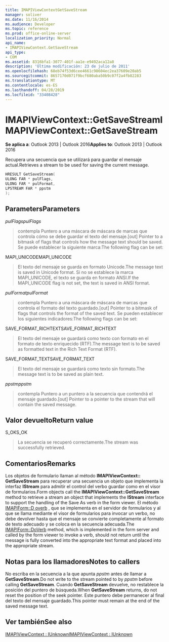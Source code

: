 ```yaml
---
title: IMAPIViewContextGetSaveStream
manager: soliver
ms.date: 11/16/2014
ms.audience: Developer
ms.topic: reference
ms.prod: office-online-server
localization_priority: Normal
api_name:
- IMAPIViewContext.GetSaveStream
api_type:
- COM
ms.assetid: 8316bfa1-3077-401f-aa1e-e9492aca12a8
description: 'Última modificación: 23 de julio de 2011'
ms.openlocfilehash: 68eb74f53d6cee4661c98604ec2ea37609e20ab5
ms.sourcegitcommit: 8657170d071f9bcf680aba50b9c07f2a4fb82283
ms.translationtype: MT
ms.contentlocale: es-ES
ms.lasthandoff: 04/28/2019
ms.locfileid: "33408428"
---
```

# <a name="imapiviewcontextgetsavestream"></a><span data-ttu-id="a0860-103">IMAPIViewContext::GetSaveStream</span><span class="sxs-lookup"><span data-stu-id="a0860-103">IMAPIViewContext::GetSaveStream</span></span>

  
  
<span data-ttu-id="a0860-104">**Se aplica a**: Outlook 2013 | Outlook 2016</span><span class="sxs-lookup"><span data-stu-id="a0860-104">**Applies to**: Outlook 2013 | Outlook 2016</span></span> 
  
<span data-ttu-id="a0860-105">Recupera una secuencia que se utilizará para guardar el mensaje actual.</span><span class="sxs-lookup"><span data-stu-id="a0860-105">Retrieves a stream to be used for saving the current message.</span></span>
  
```cpp
HRESULT GetSaveStream(
ULONG FAR * pulFlags,
ULONG FAR * pulFormat,
LPSTREAM FAR * ppstm
);
```

## <a name="parameters"></a><span data-ttu-id="a0860-106">Parameters</span><span class="sxs-lookup"><span data-stu-id="a0860-106">Parameters</span></span>

 <span data-ttu-id="a0860-107">_pulFlags_</span><span class="sxs-lookup"><span data-stu-id="a0860-107">_pulFlags_</span></span>
  
> <span data-ttu-id="a0860-108">contempla Puntero a una máscara de máscara de marcas que controla cómo se debe guardar el texto del mensaje.</span><span class="sxs-lookup"><span data-stu-id="a0860-108">[out] Pointer to a bitmask of flags that controls how the message text should be saved.</span></span> <span data-ttu-id="a0860-109">Se puede establecer la siguiente marca:</span><span class="sxs-lookup"><span data-stu-id="a0860-109">The following flag can be set:</span></span>
    
<span data-ttu-id="a0860-110">MAPI_UNICODE</span><span class="sxs-lookup"><span data-stu-id="a0860-110">MAPI_UNICODE</span></span> 
  
> <span data-ttu-id="a0860-111">El texto del mensaje se guarda en formato Unicode.</span><span class="sxs-lookup"><span data-stu-id="a0860-111">The message text is saved in Unicode format.</span></span> <span data-ttu-id="a0860-112">Si no se establece la marca MAPI_UNICODE, el texto se guarda en formato ANSI.</span><span class="sxs-lookup"><span data-stu-id="a0860-112">If the MAPI_UNICODE flag is not set, the text is saved in ANSI format.</span></span>
    
 <span data-ttu-id="a0860-113">_pulFormat_</span><span class="sxs-lookup"><span data-stu-id="a0860-113">_pulFormat_</span></span>
  
> <span data-ttu-id="a0860-114">contempla Puntero a una máscara de máscara de marcas que controla el formato del texto guardado.</span><span class="sxs-lookup"><span data-stu-id="a0860-114">[out] Pointer to a bitmask of flags that controls the format of the saved text.</span></span> <span data-ttu-id="a0860-115">Se pueden establecer los siguientes indicadores:</span><span class="sxs-lookup"><span data-stu-id="a0860-115">The following flags can be set:</span></span>
    
<span data-ttu-id="a0860-116">SAVE_FORMAT_RICHTEXT</span><span class="sxs-lookup"><span data-stu-id="a0860-116">SAVE_FORMAT_RICHTEXT</span></span> 
  
> <span data-ttu-id="a0860-117">El texto del mensaje se guardará como texto con formato en el formato de texto enriquecido (RTF).</span><span class="sxs-lookup"><span data-stu-id="a0860-117">The message text is to be saved as formatted text in the Rich Text Format (RTF).</span></span> 
    
<span data-ttu-id="a0860-118">SAVE_FORMAT_TEXT</span><span class="sxs-lookup"><span data-stu-id="a0860-118">SAVE_FORMAT_TEXT</span></span> 
  
> <span data-ttu-id="a0860-119">El texto del mensaje se guardará como texto sin formato.</span><span class="sxs-lookup"><span data-stu-id="a0860-119">The message text is to be saved as plain text.</span></span> 
    
 <span data-ttu-id="a0860-120">_ppstm_</span><span class="sxs-lookup"><span data-stu-id="a0860-120">_ppstm_</span></span>
  
> <span data-ttu-id="a0860-121">contempla Puntero a un puntero a la secuencia que contendrá el mensaje guardado.</span><span class="sxs-lookup"><span data-stu-id="a0860-121">[out] Pointer to a pointer to the stream that will contain the saved message.</span></span>
    
## <a name="return-value"></a><span data-ttu-id="a0860-122">Valor devuelto</span><span class="sxs-lookup"><span data-stu-id="a0860-122">Return value</span></span>

<span data-ttu-id="a0860-123">S_OK</span><span class="sxs-lookup"><span data-stu-id="a0860-123">S_OK</span></span> 
  
> <span data-ttu-id="a0860-124">La secuencia se recuperó correctamente.</span><span class="sxs-lookup"><span data-stu-id="a0860-124">The stream was successfully retrieved.</span></span>
    
## <a name="remarks"></a><span data-ttu-id="a0860-125">Comentarios</span><span class="sxs-lookup"><span data-stu-id="a0860-125">Remarks</span></span>

<span data-ttu-id="a0860-126">Los objetos de formulario llaman al método **IMAPIViewContext:: GetSaveStream** para recuperar una secuencia un objeto que implementa la interfaz **IStream** para admitir el control del verbo guardar como en el visor de formularios.</span><span class="sxs-lookup"><span data-stu-id="a0860-126">Form objects call the **IMAPIViewContext::GetSaveStream** method to retrieve a stream an object that implements the **IStream** interface to support the handling of the Save As verb in the form viewer.</span></span> <span data-ttu-id="a0860-127">El método [IMAPIForm::D overb](imapiform-doverb.md) , que se implementa en el servidor de formularios y al que se llama mediante el visor de formularios para invocar un verbo, no debe devolver hasta que el mensaje se convierte completamente al formato de texto adecuado y se coloca en la secuencia adecuada.</span><span class="sxs-lookup"><span data-stu-id="a0860-127">The [IMAPIForm::DoVerb](imapiform-doverb.md) method, which is implemented in the form server and called by the form viewer to invoke a verb, should not return until the message is fully converted into the appropriate text format and placed into the appropriate stream.</span></span> 
  
## <a name="notes-to-callers"></a><span data-ttu-id="a0860-128">Notas para los llamadores</span><span class="sxs-lookup"><span data-stu-id="a0860-128">Notes to callers</span></span>

<span data-ttu-id="a0860-129">No escriba en la secuencia a la que apunta _ppstm_ antes de llamar a **GetSaveStream**.</span><span class="sxs-lookup"><span data-stu-id="a0860-129">Do not write to the stream pointed to by  _ppstm_ before calling **GetSaveStream**.</span></span> <span data-ttu-id="a0860-130">Cuando **GetSaveStream** devuelve, no restablece la posición del puntero de búsqueda.</span><span class="sxs-lookup"><span data-stu-id="a0860-130">When **GetSaveStream** returns, do not reset the position of the seek pointer.</span></span> <span data-ttu-id="a0860-131">Este puntero debe permanecer al final del texto del mensaje guardado.</span><span class="sxs-lookup"><span data-stu-id="a0860-131">This pointer must remain at the end of the saved message text.</span></span> 
  
## <a name="see-also"></a><span data-ttu-id="a0860-132">Ver también</span><span class="sxs-lookup"><span data-stu-id="a0860-132">See also</span></span>



[<span data-ttu-id="a0860-133">IMAPIViewContext : IUnknown</span><span class="sxs-lookup"><span data-stu-id="a0860-133">IMAPIViewContext : IUnknown</span></span>](imapiviewcontextiunknown.md)

